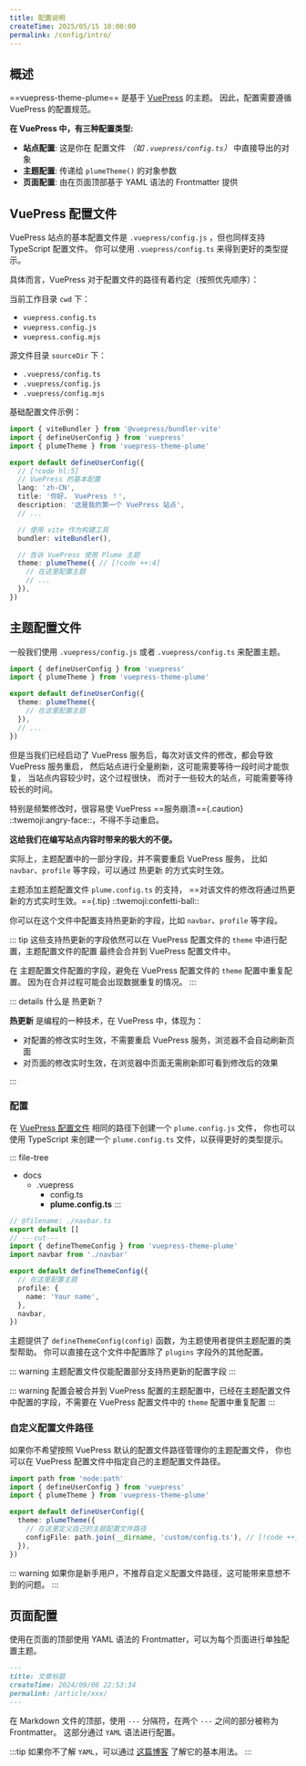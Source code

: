```yaml
---
title: 配置说明
createTime: 2025/05/15 10:00:00
permalink: /config/intro/
---
```


## 概述

==vuepress-theme-plume== 是基于 [VuePress](https://v2.vuepress.vuejs.org/) 的主题。
因此，配置需要遵循 VuePress 的配置规范。

**在 VuePress 中，有三种配置类型:**

- **站点配置**: 这是你在 配置文件 _（如 `.vuepress/config.ts`）_ 中直接导出的对象
- **主题配置**: 传递给 `plumeTheme()` 的对象参数
- **页面配置**: 由在页面顶部基于 YAML 语法的 Frontmatter 提供

## VuePress 配置文件

VuePress 站点的基本配置文件是 `.vuepress/config.js` ，但也同样支持 TypeScript 配置文件。
你可以使用 `.vuepress/config.ts` 来得到更好的类型提示。

具体而言，VuePress 对于配置文件的路径有着约定（按照优先顺序）：

当前工作目录 `cwd` 下：

- `vuepress.config.ts`
- `vuepress.config.js`
- `vuepress.config.mjs`

源文件目录 `sourceDir` 下：

- `.vuepress/config.ts` <Badge type="tip" text="推荐使用" />
- `.vuepress/config.js`
- `.vuepress/config.mjs`

基础配置文件示例：

```ts title=".vuepress/config.ts" twoslash
import { viteBundler } from '@vuepress/bundler-vite'
import { defineUserConfig } from 'vuepress'
import { plumeTheme } from 'vuepress-theme-plume'

export default defineUserConfig({
  // [!code hl:5]
  // VuePress 的基本配置
  lang: 'zh-CN',
  title: '你好， VuePress ！',
  description: '这是我的第一个 VuePress 站点',
  // ...

  // 使用 vite 作为构建工具
  bundler: viteBundler(),

  // 告诉 VuePress 使用 Plume 主题
  theme: plumeTheme({ // [!code ++:4]
    // 在这里配置主题
    // ...
  }),
})
```

## 主题配置文件

一般我们使用 `.vuepress/config.js` 或者 `.vuepress/config.ts` 来配置主题。

```ts title=".vuepress/config.ts" twoslash
import { defineUserConfig } from 'vuepress'
import { plumeTheme } from 'vuepress-theme-plume'

export default defineUserConfig({
  theme: plumeTheme({
    // 在这里配置主题
  }),
  // ...
})
```

但是当我们已经启动了 VuePress 服务后，每次对该文件的修改，都会导致 VuePress 服务重启，
然后站点进行全量刷新，这可能需要等待一段时间才能恢复， 当站点内容较少时，这个过程很快，
而对于一些较大的站点，可能需要等待较长的时间。

特别是频繁修改时，很容易使 VuePress ==服务崩溃=={.caution} ::twemoji:angry-face::，不得不手动重启。

**这给我们在编写站点内容时带来的极大的不便。**

实际上，主题配置中的一部分字段，并不需要重启 VuePress 服务，
比如 `navbar`、`profile` 等字段，可以通过 热更新 的方式实时生效。

主题添加主题配置文件 `plume.config.ts` 的支持，
==对该文件的修改将通过热更新的方式实时生效。=={.tip} ::twemoji:confetti-ball::

你可以在这个文件中配置支持热更新的字段，比如 `navbar`、`profile` 等字段。

::: tip
这些支持热更新的字段依然可以在 VuePress 配置文件的 `theme` 中进行配置，主题配置文件的配置
最终会合并到 VuePress 配置文件中。

在 主题配置文件配置的字段，避免在 VuePress 配置文件的 `theme` 配置中重复配置。
因为在合并过程可能会出现数据重复的情况。
:::

::: details 什么是 热更新？

**热更新** 是编程的一种技术，在 VuePress 中，体现为：

- 对配置的修改实时生效，不需要重启 VuePress 服务，浏览器不会自动刷新页面
- 对页面的修改实时生效，在浏览器中页面无需刷新即可看到修改后的效果

:::

### 配置

在 [VuePress 配置文件](#vuepress-配置文件) 相同的路径下创建一个 `plume.config.js` 文件，
你也可以使用 TypeScript 来创建一个 `plume.config.ts` 文件，以获得更好的类型提示。

::: file-tree

- docs
  - .vuepress
    - config.ts
    - **plume.config.ts**
:::

```ts title="plume.config.ts" twoslash
// @filename: ./navbar.ts
export default []
// ---cut---
import { defineThemeConfig } from 'vuepress-theme-plume'
import navbar from './navbar'

export default defineThemeConfig({
  // 在这里配置主题
  profile: {
    name: 'Your name',
  },
  navbar,
})
```

主题提供了 `defineThemeConfig(config)` 函数，为主题使用者提供主题配置的类型帮助。
你可以直接在这个文件中配置除了 `plugins` 字段外的其他配置。

::: warning 主题配置文件仅能配置部分支持热更新的配置字段
:::

::: warning 配置会被合并到 VuePress 配置的主题配置中，已经在主题配置文件中配置的字段，不需要在 VuePress 配置文件中的 `theme` 配置中重复配置
:::

### 自定义配置文件路径

如果你不希望按照 VuePress 默认的配置文件路径管理你的主题配置文件，
你也可以在 VuePress 配置文件中指定自己的主题配置文件路径。

```ts title=".vuepress/config.ts" twoslash
import path from 'node:path'
import { defineUserConfig } from 'vuepress'
import { plumeTheme } from 'vuepress-theme-plume'

export default defineUserConfig({
  theme: plumeTheme({
    // 在这里定义自己的主题配置文件路径
    configFile: path.join(__dirname, 'custom/config.ts'), // [!code ++]
  }),
})
```

::: warning 如果你是新手用户，不推荐自定义配置文件路径，这可能带来意想不到的问题。
:::

## 页面配置

使用在页面的顶部使用 YAML 语法的 Frontmatter，可以为每个页面进行单独配置主题。

```md {1,5} title="article.md"
---
title: 文章标题
createTime: 2024/09/08 22:53:34
permalink: /article/xxx/
---
```

在 Markdown 文件的顶部，使用 `---` 分隔符，在两个 `---` 之间的部分被称为 Frontmatter。
这部分通过 `YAML` 语法进行配置。

:::tip 如果你不了解 `YAML`，可以通过 [这篇博客](/article/ecxnxxd0/) 了解它的基本用法。
:::

